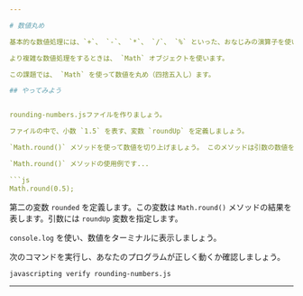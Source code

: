 ```yaml
---

# 数値丸め

基本的な数値処理には、`+`、 `-`、 `*`、 `/`、 `%` といった、おなじみの演算子を使います。

より複雑な数値処理をするときは、 `Math` オブジェクトを使います。

この課題では、 `Math` を使って数値を丸め（四捨五入し）ます。

## やってみよう


rounding-numbers.jsファイルを作りましょう。

ファイルの中で、小数 `1.5` を表す、変数 `roundUp` を定義しましょう。

`Math.round()` メソッドを使って数値を切り上げましょう。 このメソッドは引数の数値を四捨五入して、最も近いの整数を返します。

`Math.round()` メソッドの使用例です...

```js
Math.round(0.5);
```

第二の変数 `rounded` を定義します。この変数は `Math.round()` メソッドの結果を表します。引数には `roundUp` 変数を指定します。

`console.log` を使い、数値をターミナルに表示しましょう。

次のコマンドを実行し、あなたのプログラムが正しく動くか確認しましょう。

`javascripting verify rounding-numbers.js`

---
```

